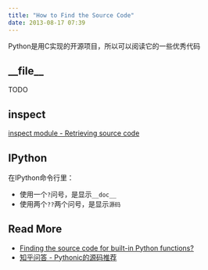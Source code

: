 ```yaml
---
title: "How to Find the Source Code"
date: 2013-08-17 07:39
---
```



Python是用C实现的开源项目，所以可以阅读它的一些优秀代码

## \_\_file\_\_ ##

TODO

## inspect ##

[inspect module - Retrieving source code](http://docs.python.org/2/library/inspect.html#retrieving-source-code)

## IPython ##

在IPython命令行里：

* 使用一个`?`问号，是显示`__doc__`
* 使用两个`??`两个问号，是显示`源码`

## Read More ##

* [Finding the source code for built-in Python functions?](http://stackoverflow.com/questions/8608587/finding-the-source-code-for-built-in-python-functions)
* [知乎问答 - Pythonic的源码推荐](http://www.zhihu.com/question/20336475)
